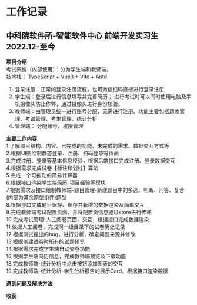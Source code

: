 # 工作记录

## 中科院软件所-智能软件中心  前端开发实习生  2022.12-至今

**项目介绍**        
考试系统（内部使用）：分为学生端和教师端。   
技术栈： TypeScript + Vue3 + Vite + Antd    
1) 登录注册：正常的登录注册流程，也可微信扫码直接进行登录注册    
2) 学生端：登录后进行信息填写并完善简历； 进行考试时可以同时使用电脑及手机摄像头防止作弊，通过摄像头进行身份核验。    
3) 教师端：由管理员统一进行账号分配，无需进行注册。功能主要包括题库管理、考试管理、考生管理、统计分析    
4) 管理端： 分配账号，权限管理    

**主要工作内容**    
1.了解项目结构、内容、已完成的功能、未完成的需求、数据交互方式等    
2.根据UI图绘制静态登录、注册、扫码登录等页面    
3.完成注册、登录等基本信息校验，根据后端接口完成注册、登录数据交互    
4.根据需求完成试卷【标注和划线】算法    
5.完成一个可拖动的简易计算器    
6.根据接口渲染学生端简历-项目经验等模块    
7.根据需求及接口绘制教师端-题目管理-新建题目中的多选、判断、问答、复合(内部为其余题型组件)题型    
8.根据接口完成题目保存、保存并新增的数据渲染及简单交互    
9.完成教师端考试配置页面，并将配置页信息通过store进行传递    
10.完成考试管理-人工阅卷页面、交互，根据接口完成数据渲染    
11.依据人工阅卷，完成同一级目录下的试卷历史记录    
12.根据测试提出的bug，进行分析，确定问题来源并修改    
13.根据创建试卷时所有的试题预览    
14.根据需求完成学生端自动交卷功能    
16.根据学生端简历信息，完成教师端预览及下载功能    
18.完成教师端-统计分析中点击按钮添加图表的交互    
19.完成教师端-统计分析-学生分析报告的展示Card，根据接口渲染数据     



**遇到问题及解决方法**

**收获**
